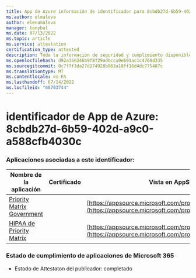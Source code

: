 ```yaml
---
title: App de Azure información de identificador para 8cbdb27d-6b59-402d-a9c0-a588cfb4030c
ms.author: elmalova
author: elenamalova
manager: tonybal
ms.date: 07/13/2022
ms.topic: article
ms.service: attestation
certification_type: attested
description: Toda la información de seguridad y cumplimiento disponible para 8cbdb27d-6b59-402d-a9c0-a588cfb4030c.
ms.openlocfilehash: d92a360246b9f8f29adbcca9eb91ac1c4760d335
ms.sourcegitcommit: 0c7f7f3da27d274928b863a18ff16d4dc775487c
ms.translationtype: MT
ms.contentlocale: es-ES
ms.lasthandoff: 07/14/2022
ms.locfileid: "66783744"
---
```

# <a name="azure-app-id-8cbdb27d-6b59-402d-a9c0-a588cfb4030c"></a>identificador de App de Azure: 8cbdb27d-6b59-402d-a9c0-a588cfb4030c


### <a name="apps-associated-with-this-id"></a>Aplicaciones asociadas a este identificador:
| **Nombre de la aplicación** | **Certificado** | **Vista en AppSource** |
|--------------|---------------|-----------------------|
| [Priority Matrix Government](../forward/WA200004231.md) |  | [https://appsource.microsoft.com/product/office/WA200004231](https://appsource.microsoft.com/product/office/WA200004231) |
| [HIPAA de Priority Matrix](../forward/WA200004259.md) |  | [https://appsource.microsoft.com/product/office/WA200004259](https://appsource.microsoft.com/product/office/WA200004259) |

### <a name="microsoft-365-app-compliance-status"></a>Estado de cumplimiento de aplicaciones de Microsoft 365
- Estado de Attestaton del publicador: completado
